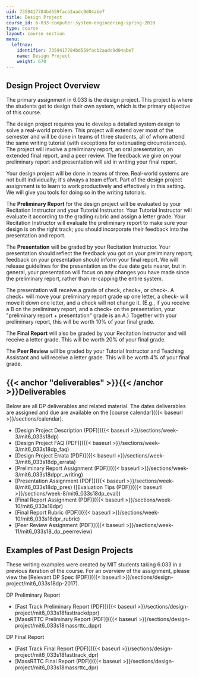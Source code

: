 ```yaml
---
uid: 7359417784bd559facb2aadc9d04abe7
title: Design Project
course_id: 6-033-computer-system-engineering-spring-2018
type: course
layout: course_section
menu:
  leftnav:
    identifier: 7359417784bd559facb2aadc9d04abe7
    name: Design Project
    weight: 670
---
```


Design Project Overview
-----------------------

The primary assignment in 6.033 is the design project. This project is where the students get to design their own system, which is the primary objective of this course.

The design project requires you to develop a detailed system design to solve a real-world problem. This project will extend over most of the semester and will be done in teams of three students, all of whom attend the same writing tutorial (with exceptions for extenuating circumstances). The project will involve a preliminary report, an oral presentation, an extended final report, and a peer review. The feedback we give on your preliminary report and presentation will aid in writing your final report.

Your design project will be done in teams of three. Real-world systems are not built individually; it's always a team effort. Part of the design project assignment is to learn to work productively and effectively in this setting. We will give you tools for doing so in the writing tutorials.

The **Preliminary Report** for the design project will be evaluated by your Recitation Instructor and your Tutorial Instructor. Your Tutorial Instructor will evaluate it according to the grading rubric and assign a letter grade. Your Recitation Instructor will evaluate the preliminary report to make sure your design is on the right track; you should incorporate their feedback into the presentation and report. 

The **Presentation** will be graded by your Recitation Instructor. Your presentation should reflect the feedback you got on your preliminary report; feedback on your presentation should inform your final report. We will release guidelines for the presentation as the due date gets nearer, but in general, your presentation will focus on any changes you have made since the preliminary report, rather than re-capping the entire system. 

The presentation will receive a grade of check, check+, or check-. A check+ will move your preliminary report grade up one letter, a check- will move it down one letter, and a check will not change it. (E.g., if you receive a B on the preliminary report, and a check+ on the presentation, your "preliminary report + presentation" grade is an A.) Together with your preliminary report, this will be worth 10% of your final grade.

The **Final Report** will also be graded by your Recitation Instructor and will receive a letter grade. This will be worth 20% of your final grade.

The **Peer Review** will be graded by your Tutorial Instructor and Teaching Assistant and will receive a letter grade. This will be worth 4% of your final grade.

{{< anchor "deliverables" >}}{{< /anchor >}}Deliverables
--------------------------------------------------------

Below are all DP deliverables and related material. The dates deliverables are assigned and due are available on the [course calendar]({{< baseurl >}}/sections/calendar).

*   [Design Project Description (PDF)]({{< baseurl >}}/sections/week-3/mit6_033s18dp)
*   [Design Project FAQ (PDF)]({{< baseurl >}}/sections/week-3/mit6_033s18dp_faq) 
*   [Design Project Errata (PDF)]({{< baseurl >}}/sections/week-3/mit6_033s18dp_errata)
*   [Preliminary Report Assignment (PDF)]({{< baseurl >}}/sections/week-3/mit6_033s18dppr_writing)
*   [Presentation Assignment (PDF)]({{< baseurl >}}/sections/week-8/mit6_033s18dp_pres) ([Evaluation Tips (PDF)]({{< baseurl >}}/sections/week-8/mit6_033s18dp_eval))
*   [Final Report Assignment (PDF)]({{< baseurl >}}/sections/week-10/mit6_033s18dpr)
*   [Final Report Rubric (PDF)]({{< baseurl >}}/sections/week-10/mit6_033s18dpr_rubric)
*   [Peer Review Assignment (PDF)]({{< baseurl >}}/sections/week-11/mit6_033s18_dp_peerreview)

Examples of Past Design Projects
--------------------------------

These writing examples were created by MIT students taking 6.033 in a previous iteration of the course. For an overview of the assignment, please view the [Relevant DP Spec (PDF)]({{< baseurl >}}/sections/design-project/mit6_033s18dp-2017).

DP Preliminary Report

*   [Fast Track Preliminary Report (PDF)]({{< baseurl >}}/sections/design-project/mit6_033s18fasttrackdppr)
*   [MassRTTC Preliminary Report (PDF)]({{< baseurl >}}/sections/design-project/mit6_033s18massrttc_dppr)

DP Final Report

*   [Fast Track Final Report (PDF)]({{< baseurl >}}/sections/design-project/mit6_033s18fasttrack_dpr)
*   [MassRTTC Final Report (PDF)]({{< baseurl >}}/sections/design-project/mit6_033s18massrttc_dpr)